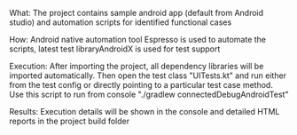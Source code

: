 What: The project contains sample android app (default from Android studio) and automation scripts for identified functional cases

How: Android native automation tool Espresso is used to automate the scripts, latest test libraryAndroidX is used for test support

Execution: After importing the project, all dependency libraries will be imported automatically. Then open the test class "UITests.kt" and run either from the test config or directly pointing to a particular test case method. Use this script to run from console "./gradlew connectedDebugAndroidTest"

Results: Execution details will be shown in the console and detailed HTML reports in the project build folder

